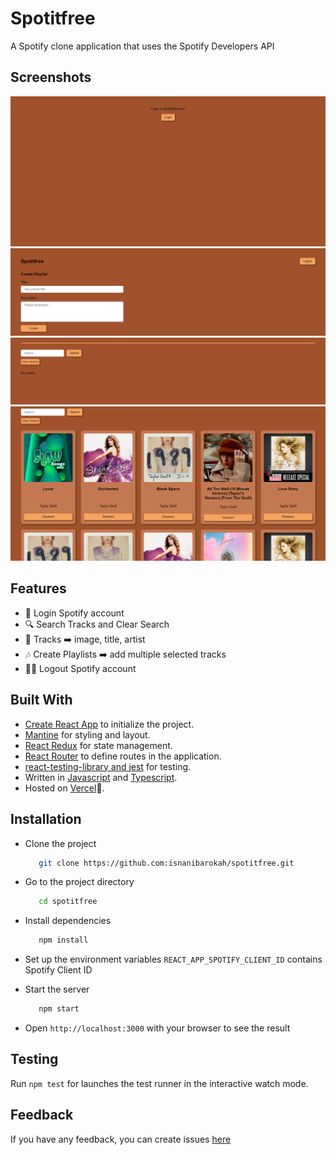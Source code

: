 # Spotitfree
A Spotify clone application that uses the Spotify Developers API

## Screenshots
<center><img src="/documentations/Login.png" alt="Preview Image" /></center>
<center><img src="/documentations/CreatePlaylist.png" alt="Preview Image" /></center>
<center><img src="/documentations/SearchTrack.png" alt="Preview Image" /></center>
<center><img src="/documentations/ResultSelectedTrack.png" alt="Preview Image" /></center>

## Features
- 🚪 Login Spotify account
- 🔍 Search Tracks and Clear Search
- 🎵 Tracks ➡️ image, title, artist
- 🎶 Create Playlists ➡️ add multiple selected tracks
- 🏃‍♀️ Logout Spotify account

## Built With
- [Create React App](https://create-react-app.dev/) to initialize the project.
- [Mantine](https://mantine.dev/getting-started/) for styling and layout.
- [React Redux](https://react-redux.js.org/) for state management.
- [React Router](https://reactrouter.com/web/guides/quick-start) to define routes in the application.
- [react-testing-library and jest](https://testing-library.com/) for testing.
- Written in [Javascript](https://developer.mozilla.org/en-US/docs/Web/JavaScript) and [Typescript](https://www.typescriptlang.org/).
- Hosted on [Vercel](https://vercel.com/)🚀.

## Installation
- Clone the project
  ```bash
     git clone https://github.com:isnanibarokah/spotitfree.git
  ```
- Go to the project directory
  ```bash
     cd spotitfree
  ```
- Install dependencies
  ```bash
     npm install
  ```
- Set up the environment variables
  `REACT_APP_SPOTIFY_CLIENT_ID` contains Spotify Client ID

- Start the server
  ```bash
     npm start
  ```
- Open `http://localhost:3000` with your browser to see the result

## Testing

Run `npm test` for launches the test runner in the interactive watch mode.

## Feedback

If you have any feedback, you can create issues [here](https://github.com/isnanibarokah/spotitfree/issues)